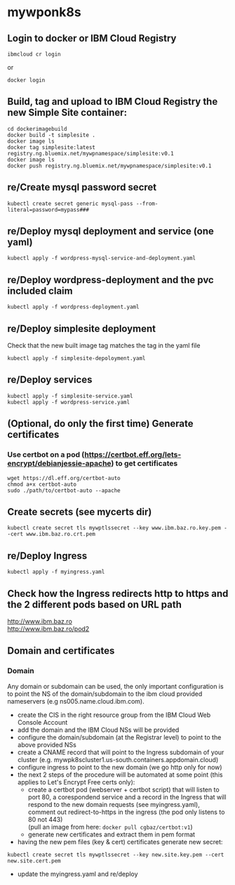 # mywponk8s
## Login to docker or IBM Cloud Registry
```
ibmcloud cr login
```
or
```
docker login
```
## Build, tag and upload to IBM Cloud Registry the new Simple Site container:
```
cd dockerimagebuild
docker build -t simplesite .
docker image ls
docker tag simplesite:latest registry.ng.bluemix.net/mywpnamespace/simplesite:v0.1
docker image ls
docker push registry.ng.bluemix.net/mywpnamespace/simplesite:v0.1
```

## re/Create mysql password secret
```
kubectl create secret generic mysql-pass --from-literal=password=mypass###
```

## re/Deploy mysql deployment and service (one yaml)
```
kubectl apply -f wordpress-mysql-service-and-deployment.yaml
```

## re/Deploy wordpress-deployment and the pvc included claim
```
kubectl apply -f wordpress-deployment.yaml
```

## re/Deploy simplesite deployment
Check that the new built image tag matches the tag in the yaml file
```
kubectl apply -f simplesite-depoloyment.yaml
```

## re/Deploy services
```
kubectl apply -f simplesite-service.yaml
kubectl apply -f wordpress-service.yaml
```

## (Optional, do only the first time) Generate certificates
### Use certbot on a pod (https://certbot.eff.org/lets-encrypt/debianjessie-apache) to get certificates
```
wget https://dl.eff.org/certbot-auto
chmod a+x certbot-auto
sudo ./path/to/certbot-auto --apache
```

## Create secrets (see mycerts dir)
```
kubectl create secret tls mywptlssecret --key www.ibm.baz.ro.key.pem --cert www.ibm.baz.ro.crt.pem
```

## re/Deploy Ingress
```
kubectl apply -f myingress.yaml
```

## Check how the Ingress redirects http to https and the 2 different pods based on URL path
http://www.ibm.baz.ro <br />
http://www.ibm.baz.ro/pod2

## Domain and certificates
### Domain
Any domain or subdomain can be used, the only important configuration is to point the NS of the domain/subdomain to the ibm cloud provided nameservers (e.g ns005.name.cloud.ibm.com).

- create the CIS in the right resource group from the IBM Cloud Web Console Account
- add the domain and the IBM Cloud NSs will be provided
- configure the domain/subdomain (at the Registrar level) to point to the above provided NSs
- create a CNAME record that will point to the Ingress subdomain of your cluster (e.g. mywpk8scluster1.us-south.containers.appdomain.cloud)
- configure ingress to point to the new domain (we go http only for now)
- the next 2 steps of the procedure will be automated at some point (this applies to Let's Encrypt Free certs only):
	- create a certbot pod (webserver + certbot script) that will listen to port 80, a corespondend service and a record in the Ingress that will respond to the new domain requests (see myingress.yaml), comment out redirect-to-https in the ingress (the pod only listens to 80 not 443)<br />
	(pull an image from here: ```docker pull cgbaz/certbot:v1```)<br />
	- generate new certificates and extract them in pem format
- having the new pem files (key & cert) certificates generate new secret:
```
kubectl create secret tls mywptlssecret --key new.site.key.pem --cert new.site.cert.pem
```
- update the myingress.yaml and re/deploy











